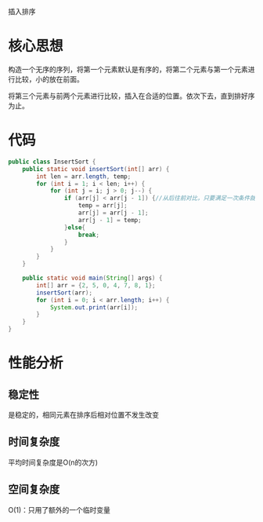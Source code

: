 插入排序

# 核心思想

构造一个无序的序列，将第一个元素默认是有序的，将第二个元素与第一个元素进行比较，小的放在前面。

将第三个元素与前两个元素进行比较，插入在合适的位置。依次下去，直到排好序为止。

# 代码

```java
public class InsertSort {
    public static void insertSort(int[] arr) {
        int len = arr.length, temp;
        for (int i = 1; i < len; i++) {
            for (int j = i; j > 0; j--) {
                if (arr[j] < arr[j - 1]) {//从后往前对比，只要满足一次条件就交换一次
                    temp = arr[j];
                    arr[j] = arr[j - 1];
                    arr[j - 1] = temp;
                }else{
                    break;
                }
            }
        }
    }

    public static void main(String[] args) {
        int[] arr = {2, 5, 0, 4, 7, 8, 1};
        insertSort(arr);
        for (int i = 0; i < arr.length; i++) {
            System.out.print(arr[i]);
        }
    }
}
```

# 性能分析

## 稳定性

是稳定的，相同元素在排序后相对位置不发生改变

## 时间复杂度

平均时间复杂度是O(n的次方)

## 空间复杂度

O(1)：只用了额外的一个临时变量


















